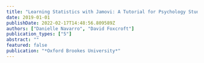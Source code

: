 ```yaml
---
title: "Learning Statistics with Jamovi: A Tutorial for Psychology Students and Other Beginners (Version 0.70)"
date: 2019-01-01
publishDate: 2022-02-17T14:48:56.809589Z
authors: ["Danielle Navarro", "David Foxcroft"]
publication_types: ["5"]
abstract: ""
featured: false
publication: "*Oxford Brookes University*"
---
```


